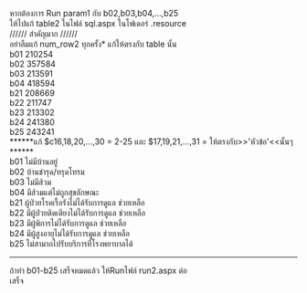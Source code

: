 หากต้องการ Run param1 กับ b02,b03,b04,...,b25  
ให้ไปแก้ table2 ในไฟล์ sql.aspx ในโฟเดอร์ .resource  
////// สำคัญมาก //////  
อย่าลืมแก้ num_row2 ทุกครั้ง*  แก้ให้ตรงกับ table นั้น  
b01 210254  
b02 357584  
b03 213591  
b04 418594  
b21 208669  
b22 211747  
b23 213302  
b24 241380  
b25 243241  
******แก้ $c16,18,20,...,30 = 2-25 และ $17,19,21,...,31 = ให้ตรงกับ>>'หัวข้อ'<<นั้นๆ ******  
b01 ไม่มีบ้านอยู่  
b02 บ้านชำรุด/ทรุดโทรม  
b03 ไม่มีส้วม  
b04 มีส้วมแต่ไม่ถูกสุขลักษณะ  
b21 ผู้ป่วยโรคเรื้อรังไม่ได้รับการดูแล ช่วยเหลือ  
b22 มีผู้ป่วยติดเตียงไม่ได้รับการดูแล ช่วยเหลือ  
b23 มีผู้พิการไม่ได้รับการดูแล ช่วยเหลือ  
b24 มีผู้สูงอายุไม่ได้รับการดูแล ช่วยเหลือ  
b25 ไม่สามาถไปรับบริการที่โรงพยาบาลได้  
*************************************************************************************  
  
ถ้าทำ b01-b25 เสร็จหมดแล้ว ให้Runไฟล์ run2.aspx ต่อ  
เสร็จ  
